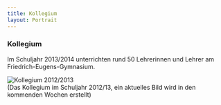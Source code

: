 ```yaml
---
title: Kollegium
layout: Portrait
---
```


### Kollegium

Im Schuljahr 2013/2014 unterrichten rund 50 Lehrerinnen und Lehrer am Friedrich-Eugens-Gymnasium.

![Kollegium 2012/2013](http://www.feg-stuttgart.de/bilder/k12.jpg)<br />
(Das Kollegium im Schuljahr 2012/13, ein aktuelles Bild wird in den kommenden Wochen erstellt)
